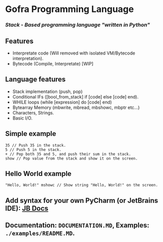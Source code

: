 # Gofra Programming Language

### **_Stack - Based programming language "written in Python"_**

## Features

- Interpretate code (Will removed with isolated VM/Bytecode interpretation).
- Bytecode (Compile, Interpretate) [WIP]

## Language features

- Stack implementation (push, pop)
- Conditional IFs ([bool_from_stack] if [code] else [code] end).
- WHILE loops (while [expression] do [code] end)
- Bytearray Memory (mbwrite, mbread, mbshowc, mbptr etc...)
- Characters, Strings.
- Basic I/O.

## Simple example

```
35 // Push 35 in the stack.
5 // Push 5 in the stack.
+ // Pop both 35 and 5, and push their sum in the stack.
show // Pop value from the stack and show it on the screen.
```

## Hello World example

```
"Hello, World!" mshowc // Show string "Hello, World!" on the screen.
```

## Add syntax for your own PyCharm (or JetBrains IDE): [JB Docs](https://www.jetbrains.com/help/pycharm/creating-and-registering-file-types.html#create-new-file-type)

## Documentation: `DOCUMENTATION.MD`, Examples: `./examples/README.MD`.
